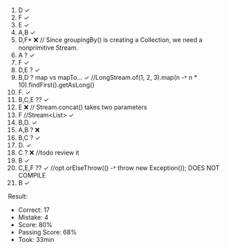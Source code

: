 1. D                                 ✓
2. F                                 ✓
3. E                                 ✓
4. A,B                               ✓
5. D,F*                              ❌ // Since groupingBy() is creating a Collection, we need a nonprimitive Stream.
6. A ?                               ✓ 
7. F                                 ✓
8. D,E ?                             ✓
9. B,D ? map vs mapTo...             ✓  //LongStream.of(1, 2, 3).map(n -˃ n * 10).findFirst().getAsLong()
10. F.                               ✓
11. B,C,E ??                         ✓
12. E                                ❌  // Stream.concat() takes two parameters
13. F //Stream<List<Integer>>        ✓
14. B,D.                             ✓
15. A,B ?                            ❌
16. B,C ?                            ✓
17. D.                               ✓
18. C ?                              ❌ //todo review it
19. B                                ✓
20. C,E,F ??                         ✓ //opt.orElseThrow(() -˃ throw new Exception()); DOES NOT COMPILE
21. B                                ✓

Result:

* Correct: 17
* Mistake: 4
* Score: 80%
* Passing Score: 68%
* Took: 33min

